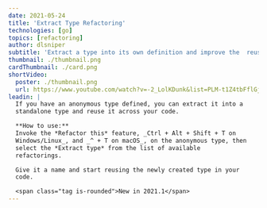 ```yaml
---
date: 2021-05-24
title: 'Extract Type Refactoring'
technologies: [go]
topics: [refactoring]
author: dlsniper
subtitle: 'Extract a type into its own definition and improve the  reusability in your code'
thumbnail: ./thumbnail.png
cardThumbnail: ./card.png
shortVideo:
  poster: ./thumbnail.png
  url: https://www.youtube.com/watch?v=-2_LolKDunk&list=PLM-t1Z4tbFflGjn5Qzjjku5J7SX3p-nhY&index=10&t=0s
leadin: |
  If you have an anonymous type defined, you can extract it into a
  standalone type and reuse it across your code.

  **How to use:**
  Invoke the *Refactor this* feature, _Ctrl + Alt + Shift + T on
  Windows/Linux_, and _^ + T on macOS_, on the anonymous type, then
  select the *Extract type* from the list of available
  refactorings.

  Give it a name and start reusing the newly created type in your
  code.

  <span class="tag is-rounded">New in 2021.1</span>
---
```

